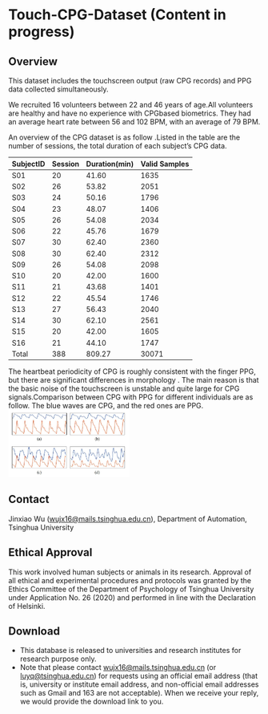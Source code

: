 # Touch-CPG-Dataset (Content in progress)


## Overview

This dataset includes the touchscreen output (raw CPG records) and PPG data collected simultaneously.

We recruited 16 volunteers between 22 and 46 years of age.All volunteers are healthy and have no experience with CPGbased biometrics. They had an average heart rate between 56 and 102 BPM, with an average of 79 BPM.

An overview of the CPG dataset is as follow .Listed in the table are the number of sessions, the total duration of each subject’s CPG data.

|SubjectID | Session | Duration(min) | Valid Samples|
| :--- | :-- | :-- | :--| 
| S01 | 20 | 41.60 | 1635 |
|S02| 26| 53.82| 2051|
|S03| 24| 50.16| 1796|
|S04| 23| 48.07| 1406|
|S05| 26| 54.08| 2034|
|S06 |22 |45.76 | 1679|
|S07| 30| 62.40| 2360|
|S08 |30 |62.40 |2312|
|S09| 26| 54.08| 2098|
|S10 |20 |42.00 |1600|
|S11| 21| 43.68| 1401|
|S12 |22 |45.54 |1746|
|S13| 27 |56.43| 2040|
|S14 |30 |62.10 |2561|
|S15| 20| 42.00| 1605|
|S16 |21| 44.10 |1747|
|Total|388|809.27|30071|

The heartbeat periodicity of CPG is roughly consistent with the finger PPG, but there are significant differences in morphology . The main reason is that the basic noise of the touchscreen is unstable and quite large for CPG signals.Comparison between CPG with PPG for different individuals are as follow. The blue waves are CPG, and the red ones are PPG.
<img src="./difference.JPG" alt="图片" style="zoom:30%;" />

## Contact
Jinxiao Wu (wujx16@mails.tsinghua.edu.cn), Department of Automation, Tsinghua University

## Ethical Approval
This work involved human subjects or animals in its research. Approval of all ethical and experimental procedures and protocols was granted by the Ethics Committee of the Department of Psychology of Tsinghua University under Application No. 26 (2020) and performed in line with the Declaration of Helsinki.

## Download
- This database is released to universities and research institutes for research purpose only.
- Note that please contact wujx16@mails.tsinghua.edu.cn (or luyq@tsinghua.edu.cn) for requests using an official email address (that is, university or institute email address, and non-official email addresses such as Gmail and 163 are not acceptable). When we receive your reply, we would provide the download link to you.

